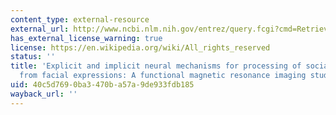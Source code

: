 ```yaml
---
content_type: external-resource
external_url: http://www.ncbi.nlm.nih.gov/entrez/query.fcgi?cmd=Retrieve&db=PubMed&dopt=Citation&list_uids=10680766
has_external_license_warning: true
license: https://en.wikipedia.org/wiki/All_rights_reserved
status: ''
title: 'Explicit and implicit neural mechanisms for processing of social information
  from facial expressions: A functional magnetic resonance imaging study'
uid: 40c5d769-0ba3-470b-a57a-9de933fdb185
wayback_url: ''
---
```

